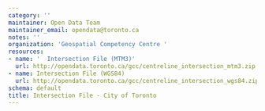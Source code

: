 ```yaml
---
category: ''
maintainer: Open Data Team
maintainer_email: opendata@toronto.ca
notes: ''
organization: 'Geospatial Competency Centre '
resources:
- name: '  Intersection File (MTM3)'
  url: http://opendata.toronto.ca/gcc/centreline_intersection_mtm3.zip
- name: Intersection File (WGS84)
  url: http://opendata.toronto.ca/gcc/centreline_intersection_wgs84.zip
schema: default
title: Intersection File - City of Toronto
---
```

